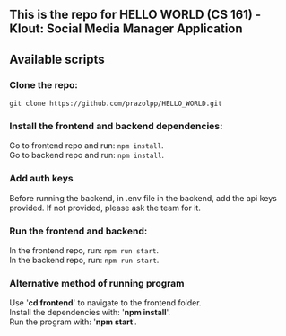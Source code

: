## This is the repo for HELLO WORLD (CS 161) - Klout: Social Media Manager Application


## Available scripts

### Clone the repo: 

`git clone https://github.com/prazolpp/HELLO_WORLD.git`

### Install the frontend and backend dependencies:

Go to frontend repo and run: `npm install`.   
Go to backend repo and run: `npm install`. 


### Add auth keys
Before running the backend, in .env file in the backend, add the api keys provided. 
If not provided, please ask the team for it. 

### Run the frontend and backend:

In the frontend repo, run: `npm run start`.  
In the backend repo, run: `npm run start`. 


### Alternative method of running program
Use '**cd frontend**' to navigate to the frontend folder.  
Install the dependencies with: '**npm install**'.  
Run the program with: '**npm start**'.  









